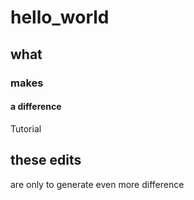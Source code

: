 # hello_world
## what
### makes
#### a difference
Tutorial

## these edits 
are only to generate even more difference
